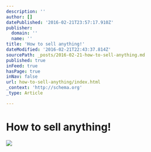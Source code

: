```yaml
---
description: ''
author: []
datePublished: '2016-02-21T23:57:17.910Z'
publisher:
  domain: ''
  name: ''
title: 'How to sell anything!'
dateModified: '2016-02-21T22:43:37.814Z'
sourcePath: _posts/2016-02-21-how-to-sell-anything.md
published: true
inFeed: true
hasPage: true
inNav: false
url: how-to-sell-anything/index.html
_context: 'http://schema.org'
_type: Article

---
```

# How to sell anything!
![](https://the-grid-user-content.s3-us-west-2.amazonaws.com/baf92740-947b-4098-8681-fe367960bb9b.png)